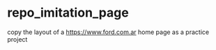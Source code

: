 # repo_imitation_page
 copy the layout of a https://www.ford.com.ar home page as a practice project
